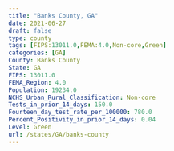 ```yaml
---
title: "Banks County, GA"
date: 2021-06-27
draft: false
type: county
tags: [FIPS:13011.0,FEMA:4.0,Non-core,Green]
categories: [GA]
County: Banks County
State: GA
FIPS: 13011.0
FEMA_Region: 4.0
Population: 19234.0
NCHS_Urban_Rural_Classification: Non-core
Tests_in_prior_14_days: 150.0
Fourteen_day_test_rate_per_100000: 780.0
Percent_Positivity_in_prior_14_days: 0.04
Level: Green
url: /states/GA/banks-county
---
```



